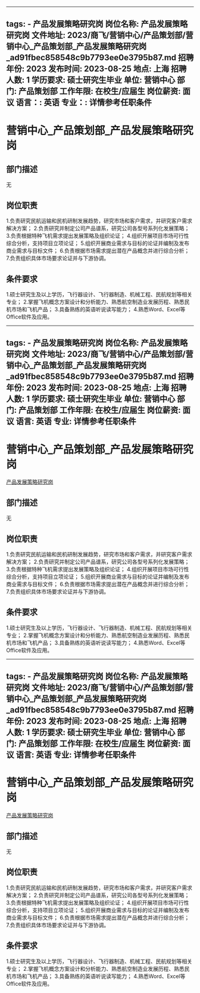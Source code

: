 
---
tags:
    - 产品发展策略研究岗
岗位名称: 产品发展策略研究岗
文件地址: 2023/商飞/营销中心/产品策划部/营销中心_产品策划部_产品发展策略研究岗_ad91fbec858548c9b7793ee0e3795b87.md
招聘年份: 2023
发布时间: 2023-08-25
地点: 上海
招聘人数: 1
学历要求: 硕士研究生毕业
单位: 营销中心
部门: 产品策划部
工作年限: 在校生/应届生
岗位薪资: 面议
语言：: 英语
专业：: 详情参考任职条件
---

# 营销中心_产品策划部_产品发展策略研究岗

## 部门描述

无

## 岗位职责

1.负责研究民航运输和民机研制发展趋势，研究市场和客户需求，并研究客户需求解决方案；
 2.负责研究并制定公司产品谱系，研究公司各型号系列化发展策略；
 3.负责根据特种飞机需求提出发展策略及组织论证；
 4.组织开展项目市场可行性综合分析，支持项目立项论证；
 5.组织开展商业需求与目标的论证并编制及发布商业需求与目标文件；
 6.负责根据市场需求提出潜在产品概念并进行综合分析；
 7.负责组织具体市场要求论证并与下游协调。

 ## 条件要求

1.硕士研究生及以上学历，飞行器设计、飞行器制造、机械工程、民航规划等相关专业；
 2.掌握飞机概念方案设计和分析能力、熟悉航空制造业发展历程、熟悉民机市场和飞机产品；
 3.具备熟练的英语听说读写能力；
 4.熟悉Word、Excel等Office软件及应用。

---
tags:
    - 产品发展策略研究岗
岗位名称: 产品发展策略研究岗
文件地址: 2023/商飞/营销中心/产品策划部/营销中心_产品策划部_产品发展策略研究岗_ad91fbec858548c9b7793ee0e3795b87.md
招聘年份: 2023
发布时间: 2023-08-25
地点: 上海
招聘人数: 1
学历要求: 硕士研究生毕业
单位: 营销中心
部门: 产品策划部
工作年限: 在校生/应届生
岗位薪资: 面议
语言: 英语
专业: 详情参考任职条件
---

# 营销中心_产品策划部_产品发展策略研究岗

[产品发展策略研究岗](http://zhaopin.comac.cc/zp/ct/out/position/positionDetail?planid=ad91fbec858548c9b7793ee0e3795b87)

## 部门描述

无

## 岗位职责

1.负责研究民航运输和民机研制发展趋势，研究市场和客户需求，并研究客户需求解决方案；
 2.负责研究并制定公司产品谱系，研究公司各型号系列化发展策略；
 3.负责根据特种飞机需求提出发展策略及组织论证；
 4.组织开展项目市场可行性综合分析，支持项目立项论证；
 5.组织开展商业需求与目标的论证并编制及发布商业需求与目标文件；
 6.负责根据市场需求提出潜在产品概念并进行综合分析；
 7.负责组织具体市场要求论证并与下游协调。

 ## 条件要求

1.硕士研究生及以上学历，飞行器设计、飞行器制造、机械工程、民航规划等相关专业；
 2.掌握飞机概念方案设计和分析能力、熟悉航空制造业发展历程、熟悉民机市场和飞机产品；
 3.具备熟练的英语听说读写能力；
 4.熟悉Word、Excel等Office软件及应用。

---
tags:
    - 产品发展策略研究岗
岗位名称: 产品发展策略研究岗
文件地址: 2023/商飞/营销中心/产品策划部/营销中心_产品策划部_产品发展策略研究岗_ad91fbec858548c9b7793ee0e3795b87.md
招聘年份: 2023
发布时间: 2023-08-25
地点: 上海
招聘人数: 1
学历要求: 硕士研究生毕业
单位: 营销中心
部门: 产品策划部
工作年限: 在校生/应届生
岗位薪资: 面议
语言: 英语
专业: 详情参考任职条件
---

# 营销中心_产品策划部_产品发展策略研究岗

[产品发展策略研究岗](http://zhaopin.comac.cc/zp/ct/out/position/positionDetail?planid=ad91fbec858548c9b7793ee0e3795b87)


## 部门描述

无

## 岗位职责

1.负责研究民航运输和民机研制发展趋势，研究市场和客户需求，并研究客户需求解决方案；
 2.负责研究并制定公司产品谱系，研究公司各型号系列化发展策略；
 3.负责根据特种飞机需求提出发展策略及组织论证；
 4.组织开展项目市场可行性综合分析，支持项目立项论证；
 5.组织开展商业需求与目标的论证并编制及发布商业需求与目标文件；
 6.负责根据市场需求提出潜在产品概念并进行综合分析；
 7.负责组织具体市场要求论证并与下游协调。

 ## 条件要求

1.硕士研究生及以上学历，飞行器设计、飞行器制造、机械工程、民航规划等相关专业；
 2.掌握飞机概念方案设计和分析能力、熟悉航空制造业发展历程、熟悉民机市场和飞机产品；
 3.具备熟练的英语听说读写能力；
 4.熟悉Word、Excel等Office软件及应用。
